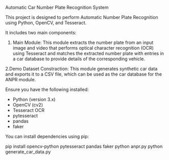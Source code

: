 Automatic Car Number Plate Recognition System

This project is designed to perform Automatic Number Plate Recognition using Python, OpenCV, and Tesseract.

It includes two main components:
1. Main Module: This module extracts the number plate from an input image and video that performs optical character recognition (OCR) using Tesseract and matches the extracted number plate with entries in a car database to provide details of the corresponding vehicle.

2.Demo Dataset Constraction: This module generates synthetic car data and exports it to a CSV file, which can be used as the car database for the ANPR module.

Ensure you have the following installed:

- Python (version 3.x)
- OpenCV (cv2)
- Tesseract OCR
- pytesseract
- pandas
- faker

You can install dependencies using pip:

pip install opencv-python pytesseract pandas faker
python anpr.py
python generate_car_data.py

